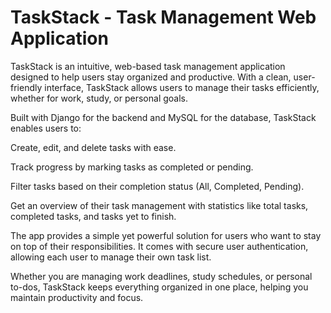 # TaskStack - Task Management Web Application

TaskStack is an intuitive, web-based task management application designed to help users stay organized and productive. With a clean, user-friendly interface, TaskStack allows users to manage their tasks efficiently, whether for work, study, or personal goals.

Built with Django for the backend and MySQL for the database, TaskStack enables users to:

Create, edit, and delete tasks with ease.

Track progress by marking tasks as completed or pending.

Filter tasks based on their completion status (All, Completed, Pending).

Get an overview of their task management with statistics like total tasks, completed tasks, and tasks yet to finish.

The app provides a simple yet powerful solution for users who want to stay on top of their responsibilities. It comes with secure user authentication, allowing each user to manage their own task list.

Whether you are managing work deadlines, study schedules, or personal to-dos, TaskStack keeps everything organized in one place, helping you maintain productivity and focus.
